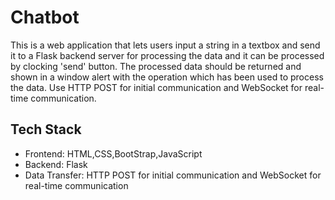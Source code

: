 # Chatbot
This is a web application that lets users input a string in a textbox and send it to a Flask backend server for processing the data and it can be processed by clocking 'send' button. 
The processed data should be returned and shown in a window alert with the operation which has been used to process the data.
Use  HTTP POST for initial communication and WebSocket for real-time communication.

## **Tech Stack**
* Frontend: HTML,CSS,BootStrap,JavaScript
* Backend: Flask
* Data Transfer: HTTP POST for initial communication and WebSocket for real-time communication
